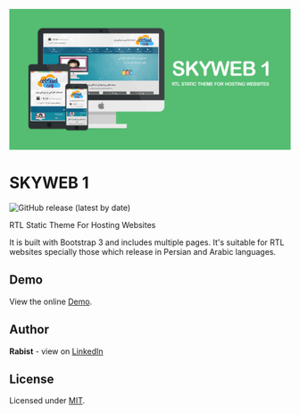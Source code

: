 ![catalog](docs/catalog.jpg)

# SKYWEB 1

![GitHub release (latest by date)](https://img.shields.io/github/v/release/geraked/theme-static-skyweb1)

RTL Static Theme For Hosting Websites

It is built with Bootstrap 3 and includes multiple pages. It's suitable for RTL websites specially those which release in Persian and Arabic languages.

## Demo
View the online [Demo](https://geraked.ir/portfolio/themes/skyweb-1/).

## Author
**Rabist** - view on [LinkedIn](https://www.linkedin.com/in/rabist)

## License
Licensed under [MIT](LICENSE).